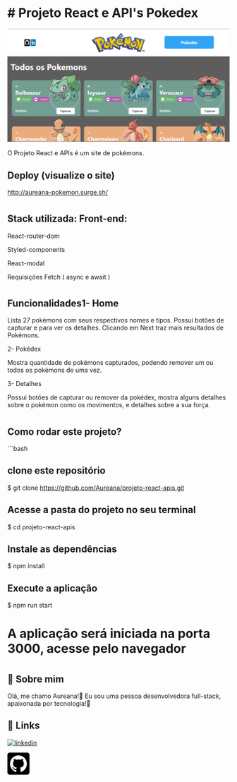 # # Projeto React e API's Pokedex
![Navigate](./src/imagens/telaHome.png)

O Projeto React e APIs é um site de pokémons.



## Deploy (visualize o site)

http://aureana-pokemon.surge.sh/

#
## Stack utilizada: Front-end: 
React-router-dom

Styled-components

React-modal

Requisições Fetch ( async e await )
#

## Funcionalidades1- Home

Lista 27 pokémons com seus respectivos nomes e tipos. Possui botões de capturar e para ver os detalhes. Clicando em Next traz mais resultados de Pokémons.

2- Pokédex

Mostra quantidade de pokémons capturados, podendo remover um ou todos os pokémons de uma vez.

3- Detalhes

Possui botões de capturar ou remover da pokédex, mostra alguns detalhes sobre o pokémon como os movimentos, e detalhes sobre a sua força.


#
## Como rodar este projeto?

´´´bash
## clone este repositório
$ git clone https://github.com/Aureana/projeto-react-apis.git

## Acesse a pasta do projeto no seu terminal
$ cd projeto-react-apis

## Instale as dependências
$ npm install

## Execute a aplicação
$ npm run start

# A aplicação será iniciada na porta 3000, acesse pelo navegador


#

#



## 🚀 Sobre mim
 Olá, me chamo Aureana!👋 Eu sou uma pessoa desenvolvedora full-stack, apaixonada por tecnologia!💖



## 🔗 Links

[![linkedin](https://img.shields.io/badge/linkedin-0A66C2?style=for-the-badge&logo=linkedin&logoColor=white)](https://www.linkedin.com/in/aureana-santos-a7091b21b)

[![GitHub](./src/imagens/github22.png)](https://github.com/Aureana)
